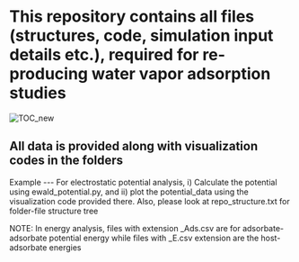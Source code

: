 # This repository contains all files (structures, code, simulation input details etc.), required for re-producing water vapor adsorption studies #

![TOC_new](https://github.com/user-attachments/assets/eab96bcd-b949-4d1d-9e3d-c6c0f62b124d)


## All data is provided along with visualization codes in the folders ##
Example --- For electrostatic potential analysis, i) Calculate the potential using ewald_potential.py, and ii) plot the potential_data using the visualization code provided there.
Also, please look at repo_structure.txt for folder-file structure tree

NOTE: In energy analysis, files with extension _Ads.csv are for adsorbate-adsorbate potential energy while files with _E.csv extension are the host-adsorbate energies
